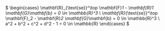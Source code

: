 $
\begin{cases} 
\mathbf{R}_{\text{se}}^\top \mathbf{F}_1 - \mathbf{R}_1 \mathbf{G}_\mathbf{b} = 0 \in \mathbb{R}^3 \\ 
\mathbf{R}_{\text{se}}^\top \mathbf{F}_2 - \mathbf{R}_2 \mathbf{G}_\mathbf{b} = 0 \in \mathbb{R}^3 \\ 
a^2 + b^2 + c^2 + d^2 - 1 = 0 \in \mathbb{R} 
\end{cases}
$

